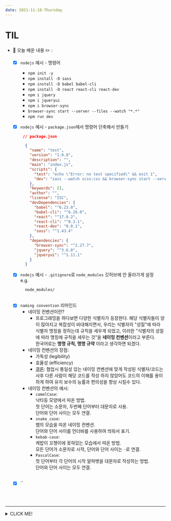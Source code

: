```yaml
---
date: 2021-11-18-Thursday
---
```


# TIL
- 📝 오늘 배운 내용 ✏️ : 
  - [x] `nodejs` 예시 - 명령어 
    - `npm init -y` 
    - `npm install -D sass` 
    - `npm install -D babel babel-cli` 
    - `npm install -D react react-cli react-dev` 
    - `npm i jquery`
    - `npm i jqueryui`
    - `npm i browser-sync`
    - `browser-sync start --server --files --watch "*.*"`
    - `npm run dev`
  - [x] `nodejs` 예시 - `package.json`에서 명령어 단축해서 만들기      
    ```json
     // package.json

      {
        "name": "test",
        "version": "1.0.0",
        "description": "",
        "main": "index.js",
        "scripts": {
          "test": "echo \"Error: no test specified\" && exit 1",
          "dev": "sass --watch scss:css && browser-sync start --server --files --watch \"*.*\""
        },
        "keywords": [],
        "author": "",
        "license": "ISC",
        "devDependencies": {
          "babel": "^6.23.0",
          "babel-cli": "^6.26.0",
          "react": "^17.0.2",
          "react-cli": "^0.3.1",
          "react-dev": "0.0.1",
          "sass": "^1.43.4"
        },
        "dependencies": {
          "browser-sync": "^2.27.7",
          "jquery": "^3.6.0",
          "jqueryui": "^1.11.1"
        }
      }
    ```
  - [x] `nodejs` 예시 - `.gitignore`로 `node_modules` 깃허브에 안 올라가게 설정    
    e.g.   

    ```
      node_modules/
    ```

  <br />

  - [x] `naming convention` 리마인드 
    - 네이밍 컨벤션이란? 
      - 프로그래밍을 하다보면 다양한 식별자가 등장한다. 해당 식별자들이 양이 많아지고 복잡성이 비대해지면서,
      우리는 식별자의 "성질"에 따라 식별자 명칭을 정하는데 규칙을 세우게 되었고, 이러한 "식별자의 성질에 따라 명칭에 규칙을 세우는 것"을 
      **네이밍 컨벤션**이라고 부른다.     
      한국어로는 **명명 규칙, 명명 규약** 이라고 생각하면 되겠다.     
    - 네이밍 컨벤션의 장점: 
      - 가독성 (legibility) 
      - 효율성 (efficiency)
      - <u>결론</u>: 협업시 통일성 있는 네이밍 컨벤션에 맞게 작성된 식별자/코드는 사후 다른 사람이 해당 코드를 작성 하지 않았어도 코드의 이해를 용이하게 하여
      유지 보수의 능률과 편의성을 향상 시킬수 있다.    
    - 네이밍 컨벤션의 예시:
      - `camelCase`:        
      낙타등 모양에서 따온 방법.        
      첫 단어는 소문자, 두번째 단어부터 대문자로 사용.     
      단어와 단어 사이는 모두 연결.
      - `snake_case`:      
      뱀의 모습을 따온 네이밍 컨벤션.     
      단어와 단어 사이를 언더바를 사용하여 띄워서 표기.     
      - `kebab-case`:       
      케밥이 꼬챙이에 꽂혀있는 모습에서 따온 방법.     
      모든 단어가 소문자로 시작, 단어와 단어 사이는 `-`로 연결.          
      - `PascalCase`:        
      첫 단어부터 각 단어의 시작 알파벳을 대문자로 작성하는 방법.      
      단어와 단어 사이는 모두 연결.    
   
   <br />

  - [x] `` 











<!-- 
  - [x] `내장함수`의 정의와 생성자함수와 원시함수와의 관계 (cf. 인스턴스)

  - [x] `scss` 문법  
    - `@if`
    - `list`와 `map`으로 변수 생성 및 할당 👉 코드에 `map-get()`와 `nth()` 함수를 사용하여 적용  -->

  <br />
  <br />

---
<details>
<summary>CLICK ME!</summary>  

- cf.  
  - ✨ Only 선생님's 강의 ✨
  - https://hoonesden.tech/posts/namingconvetion/




</detials>   

